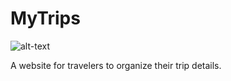 # MyTrips

![alt-text](http://g.recordit.co/0wZI7IRCTR.gif)

A website for travelers to organize their trip details.
